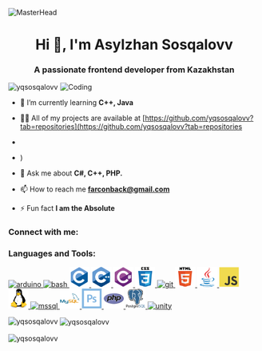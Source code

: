 ![MasterHead](https://camo.githubusercontent.com/7f1940ee1c24cfc3d83719c3f49408e71540412bae56170a0001b646e4374f39/68747470733a2f2f7777772e73656f636c65726b2e636f6d2f706963732f3632333334392d317a7255696d313533343232383833322e6a7067)
<h1 align="center">Hi 👋, I'm Asylzhan Sosqalovv</h1>
<h3 align="center">A passionate frontend developer from Kazakhstan</h3>
<img align="right" alt="Coding" width="400" src="https://media.tenor.com/cX92mi1p-NYAAAAd/coding-anime.gif">

<p align="left"> <img src="https://komarev.com/ghpvc/?username=yqsosqalovv&label=Profile%20views&color=0e75b6&style=flat" alt="yqsosqalovv" /> </p>

- 🌱 I’m currently learning **C++, Java**

- 👨‍💻 All of my projects are available at [https://github.com/yqsosqalovv?tab=repositories](https://github.com/yqsosqalovv?tab=repositories
-
- )

- 💬 Ask me about **C#, C++, PHP.**

- 📫 How to reach me **farconback@gmail.com**

- ⚡ Fun fact **I am the Absolute**

<h3 align="left">Connect with me:</h3>
<p align="left">
</p>

<h3 align="left">Languages and Tools:</h3>
<p align="left"> <a href="https://www.arduino.cc/" target="_blank" rel="noreferrer"> <img src="https://cdn.worldvectorlogo.com/logos/arduino-1.svg" alt="arduino" width="40" height="40"/> </a> <a href="https://www.gnu.org/software/bash/" target="_blank" rel="noreferrer"> <img src="https://www.vectorlogo.zone/logos/gnu_bash/gnu_bash-icon.svg" alt="bash" width="40" height="40"/> </a> <a href="https://www.cprogramming.com/" target="_blank" rel="noreferrer"> <img src="https://raw.githubusercontent.com/devicons/devicon/master/icons/c/c-original.svg" alt="c" width="40" height="40"/> </a> <a href="https://www.w3schools.com/cpp/" target="_blank" rel="noreferrer"> <img src="https://raw.githubusercontent.com/devicons/devicon/master/icons/cplusplus/cplusplus-original.svg" alt="cplusplus" width="40" height="40"/> </a> <a href="https://www.w3schools.com/cs/" target="_blank" rel="noreferrer"> <img src="https://raw.githubusercontent.com/devicons/devicon/master/icons/csharp/csharp-original.svg" alt="csharp" width="40" height="40"/> </a> <a href="https://www.w3schools.com/css/" target="_blank" rel="noreferrer"> <img src="https://raw.githubusercontent.com/devicons/devicon/master/icons/css3/css3-original-wordmark.svg" alt="css3" width="40" height="40"/> </a> <a href="https://git-scm.com/" target="_blank" rel="noreferrer"> <img src="https://www.vectorlogo.zone/logos/git-scm/git-scm-icon.svg" alt="git" width="40" height="40"/> </a> <a href="https://www.w3.org/html/" target="_blank" rel="noreferrer"> <img src="https://raw.githubusercontent.com/devicons/devicon/master/icons/html5/html5-original-wordmark.svg" alt="html5" width="40" height="40"/> </a> <a href="https://www.java.com" target="_blank" rel="noreferrer"> <img src="https://raw.githubusercontent.com/devicons/devicon/master/icons/java/java-original.svg" alt="java" width="40" height="40"/> </a> <a href="https://developer.mozilla.org/en-US/docs/Web/JavaScript" target="_blank" rel="noreferrer"> <img src="https://raw.githubusercontent.com/devicons/devicon/master/icons/javascript/javascript-original.svg" alt="javascript" width="40" height="40"/> </a> <a href="https://www.linux.org/" target="_blank" rel="noreferrer"> <img src="https://raw.githubusercontent.com/devicons/devicon/master/icons/linux/linux-original.svg" alt="linux" width="40" height="40"/> </a> <a href="https://www.microsoft.com/en-us/sql-server" target="_blank" rel="noreferrer"> <img src="https://www.svgrepo.com/show/303229/microsoft-sql-server-logo.svg" alt="mssql" width="40" height="40"/> </a> <a href="https://www.mysql.com/" target="_blank" rel="noreferrer"> <img src="https://raw.githubusercontent.com/devicons/devicon/master/icons/mysql/mysql-original-wordmark.svg" alt="mysql" width="40" height="40"/> </a> <a href="https://www.photoshop.com/en" target="_blank" rel="noreferrer"> <img src="https://raw.githubusercontent.com/devicons/devicon/master/icons/photoshop/photoshop-line.svg" alt="photoshop" width="40" height="40"/> </a> <a href="https://www.php.net" target="_blank" rel="noreferrer"> <img src="https://raw.githubusercontent.com/devicons/devicon/master/icons/php/php-original.svg" alt="php" width="40" height="40"/> </a> <a href="https://www.postgresql.org" target="_blank" rel="noreferrer"> <img src="https://raw.githubusercontent.com/devicons/devicon/master/icons/postgresql/postgresql-original-wordmark.svg" alt="postgresql" width="40" height="40"/> </a> <a href="https://unity.com/" target="_blank" rel="noreferrer"> <img src="https://www.vectorlogo.zone/logos/unity3d/unity3d-icon.svg" alt="unity" width="40" height="40"/> </a> </p>

<p><img align="left" src="https://github-readme-stats.vercel.app/api/top-langs?username=yqsosqalovv&show_icons=true&theme=highcontrast&locale=en&layout=compact" alt="yqsosqalovv" /></p>

<p>&nbsp;<img align="center" src="https://github-readme-stats.vercel.app/api?username=yqsosqalovv&show_icons=true&theme=dracula&locale=en" alt="yqsosqalovv" /></p>

<p><img align="center" src="https://github-readme-streak-stats.herokuapp.com/?user=yqsosqalovv&theme=dark" alt="yqsosqalovv" /></p>
